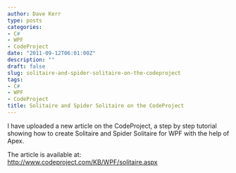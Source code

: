 ```yaml
---
author: Dave Kerr
type: posts
categories:
- C#
- WPF
- CodeProject
date: "2011-09-12T06:01:00Z"
description: ""
draft: false
slug: solitaire-and-spider-solitaire-on-the-codeproject
tags:
- C#
- WPF
- CodeProject
title: Solitaire and Spider Solitaire on the CodeProject
---
```



<p>I have uploaded a new article on the CodeProject, a step by step tutorial showing how to create Solitaire and Spider Solitaire for WPF with the help of Apex.</p>
<p>The article is available at: <a href="http://www.codeproject.com/KB/WPF/solitaire.aspx">http://www.codeproject.com/KB/WPF/solitaire.aspx</a></p>

